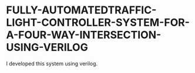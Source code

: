 # FULLY-AUTOMATEDTRAFFIC-LIGHT-CONTROLLER-SYSTEM-FOR-A-FOUR-WAY-INTERSECTION-USING-VERILOG
I developed this system using verilog.
